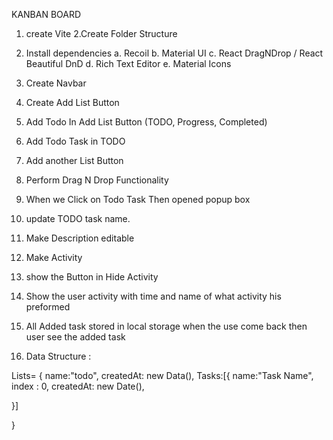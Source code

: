KANBAN BOARD

1. create Vite
   2.Create Folder Structure
   
2. Install dependencies
   a. Recoil
   b. Material UI
   c. React DragNDrop / React Beautiful DnD
   d. Rich Text Editor
   e. Material Icons

3. Create Navbar

4. Create Add List Button

5. Add Todo In Add List Button (TODO, Progress, Completed)

6. Add Todo Task in TODO

7. Add another List Button

8. Perform Drag N Drop Functionality

9. When we Click on Todo Task Then opened popup box

10. update TODO task name.

11. Make Description editable

12. Make Activity

13. show the Button in Hide Activity

14. Show the user activity with time and name of what activity his preformed

15. All Added task stored in local storage when the use come back then user see the added task

16. Data Structure :
 
 Lists= {
  name:"todo",
  createdAt: new Data(),
  Tasks:[{
    name:"Task Name",
    index : 0,
    createdAt: new Date(),
    


  }]

 }